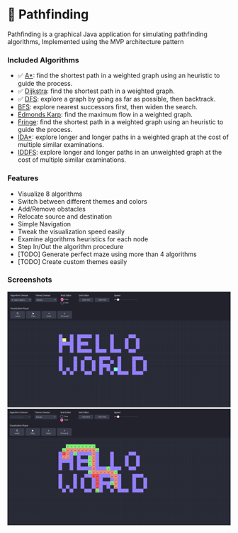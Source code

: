 # 🎯 Pathfinding
Pathfinding is a graphical Java application for simulating pathfinding algorithms, Implemented using the MVP architecture pattern

### Included Algorithms

- ✅ [A*][A*]: find the shortest path in a weighted graph using an heuristic to guide the process.
- ✅ [Dijkstra][Dijkstra]: find the shortest path in a weighted graph.
- ✅ [DFS][DFS]: explore a graph by going as far as possible, then backtrack.
- [BFS][BFS]: explore nearest successors first, then widen the search.
- [Edmonds Karp][Edmonds Karp]: find the maximum flow in a weighted graph.
- [Fringe][Fringe]: find the shortest path in a weighted graph using an heuristic to guide the process.
- [IDA*][IDA*]: explore longer and longer paths in a weighted graph at the cost of multiple similar examinations.
- [IDDFS][IDDFS]: explore longer and longer paths in an unweighted graph at the cost of multiple similar examinations.

### Features
- Visualize 8 algorithms
- Switch between different themes and colors
- Add/Remove obstacles
- Relocate source and destination
- Simple Navigation
- Tweak the visualization speed easily
- Examine algorithms heuristics for each node
- Step In/Out the algorithm procedure 
- [TODO] Generate perfect maze using more than 4 algorithms
- [TODO] Create custom themes easily

### Screenshots
![alt text](pathfinding-common/src/main/resources/assets/sc1_.png)
![alt text](pathfinding-common/src/main/resources/assets/sc2_.png)

[A*]: https://en.wikipedia.org/wiki/A*_search_algorithm
[BFS]: https://en.wikipedia.org/wiki/Breadth-first_search
[Connected components]: https://en.wikipedia.org/wiki/Connected_component_(graph_theory)
[DFS]: https://en.wikipedia.org/wiki/Depth-first_search
[Dijkstra]: https://en.wikipedia.org/wiki/Dijkstra's_algorithm
[Edmonds Karp]: https://en.wikipedia.org/wiki/Edmonds–Karp_algorithm
[Fringe]: https://en.wikipedia.org/wiki/Fringe_search
[Kruskal]: https://en.wikipedia.org/wiki/Kruskal's_algorithm
[IDA*]: https://en.wikipedia.org/wiki/Iterative_deepening_A*
[IDDFS]: https://en.wikipedia.org/wiki/Iterative_deepening_depth-first_search
[Kuhn-Munkres]: https://en.wikipedia.org/wiki/Hungarian_algorithm
[Rust]: https://rust-lang.org/
[Strongly connected components]: https://en.wikipedia.org/wiki/Strongly_connected_component
[Topological sorting]: https://en.wikipedia.org/wiki/Topological_sorting
